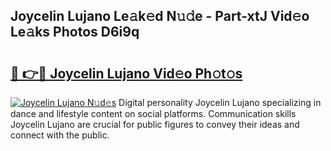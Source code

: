## Joycelin Lujano Le𝚊k𝚎d N𝚞𝚍e - Part-xtJ Vid𝚎o Le𝚊ks Photos D6i9q

# <h2><a href="http://fbfcmzx.evod.top/?m=Joycelin+Lujano">🔗 👉🔴 Joycelin Lujano Vid𝚎o Ph𝚘t𝚘s</a></h2>

[![Joycelin Lujano N𝚞d𝚎s](https://i.imgur.com/8V9OHl7.gif)](http://fbfcmzx.evod.top/?m=Joycelin+Lujano)
Digital personality Joycelin Lujano specializing in dance and lifestyle content on social platforms. Communication skills Joycelin Lujano are crucial for public figures to convey their ideas and connect with the public. 
